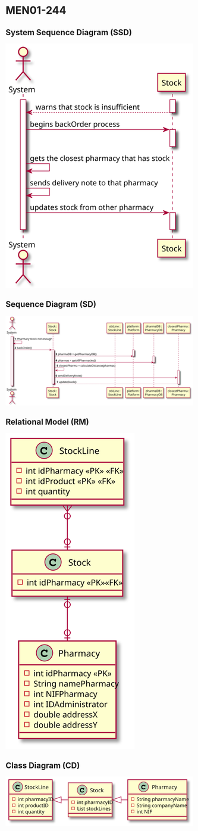 # MEN01-244 #

## System Sequence Diagram (SSD) ##

![MEN01_244_SSD](MEN01_244_SSD.svg)

## Sequence Diagram (SD) ##

![MEN01_244_SD](MEN01_244_SD.svg)

## Relational Model (RM) ##

![MEN01_244_RM](MEN01_244_RM.svg)

## Class Diagram (CD) ##

![MEN01_244_CD](MEN01_244_CD.svg)